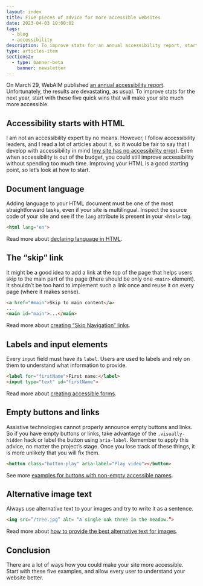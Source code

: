 ```yaml
---
layout: index
title: Five pieces of advice for more accessible websites
date: 2023-04-03 10:00:02
tags:
  - blog
  - accessibility
description: To improve stats for an annual accessibility report, start with these five quick wins that will make your site much more accessible.
type: articles-item
sections2:
  - type: banner-beta
    banner: newsletter
---
```


On March 29, WebAIM published [an annual accessibility report](https://webaim.org/projects/million/). Unfortunately, the results are devastating, as usual. To improve stats for the next year, start with these five quick wins that will make your site much more accessible.

## Accessibility starts with HTML

I am not an accessibility expert by no means. However, I follow accessibility leaders, and I read a lot of articles about it, so it would be fair to say that I develop with accessibility in mind ([my site has no accessibility error](https://webaim.org/projects/million/lookup?domain=silvestar.codes)). Even when accessibility is out of the budget, you could still improve accessibility without spending too much time. Improving your HTML is a good starting point, so let’s look at how to start.

## Document language

Adding language to your HTML document must be one of the most straightforward tasks, even if your site is multilingual. Inspect the source code of your site and see if the `lang` attribute is present in your `<html>` tag.

```html
<html lang="en">
```

Read more about [declaring language in HTML](https://webaim.org/techniques/language/).

## The “skip” link

It might be a good idea to add a link at the top of the page that helps users skip to the main part of the page (there should be only one `<main>` element). It shouldn’t be too hard to implement such a link once and reuse it on every page (where it makes sense).

```html
<a href="#main">Skip to main content</a>
...
<main id="main">...</main>
```

Read more about [creating “Skip Navigation” links](https://webaim.org/techniques/skipnav/).

## Labels and input elements

Every `input` field must have its `label`. Users are used to labels and rely on them to understand what information to provide.

```html
<label for="firstName">First name:</label>
<input type="text" id="firstName">
```

Read more about [creating accessible forms](https://webaim.org/techniques/forms/).

## Empty buttons and links

Assistive technologies cannot properly announce empty buttons and links. So if you have empty buttons or links, take advantage of the `.visually-hidden` hack or label the button using `aria-label`. Remember to apply this advice, no matter the project’s stage. Once you lose track of these things, it is more unlikely that you will fix them.

```html
<button class="button-play" aria-label="Play video"></button>
```

See more [examples for buttons with non-empty accessible names](https://www.w3.org/WAI/standards-guidelines/act/rules/97a4e1/).

## Alternative image text

Always use alternative text to your images and try to write it as a sentence.

```html
<img src=”/tree.jpg” alt= “A single oak three in the meadow.”>
```

Read more about [how to provide the best alternative text for images](https://webaim.org/techniques/alttext/).

## Conclusion

There are a lot of ways how you could make your site more accessible. Start with these five examples, and allow every user to understand your website better.

